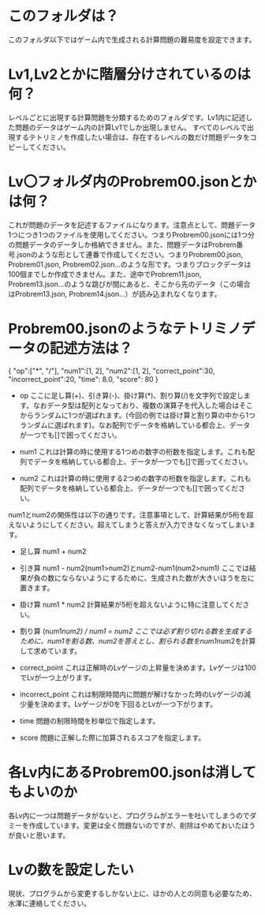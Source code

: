 # このフォルダは？
このフォルダ以下ではゲーム内で生成される計算問題の難易度を設定できます。

# Lv1,Lv2とかに階層分けされているのは何？
レベルごとに出現する計算問題を分類するためのフォルダです。Lv1内に記述した問題のデータはゲーム内の計算Lv1でしか出現しません。
すべてのレベルで出現するテトリミノを作成したい場合は、存在するレベルの数だけ問題データをコピーしてください。

# Lv〇フォルダ内のProbrem00.jsonとかは何？
これが問題のデータを記述するファイルになります。注意点として、問題データ1つにつき1つのファイルを使用してください。つまりProbrem00.jsonには1つ分の問題データのデータしか格納できません。また、問題データはProbrem番号.jsonのような形として連番で作成してください。つまりProbrem00.json, Probrem01.json, Probrem02.json...のような形です。つまりブロックデータは100個までしか作成できません。また、途中でProbrem11.json, Probrem13.json...のような跳びが間にあると、そこから先のデータ（この場合はProbrem13.json, Probrem14.json...）が読み込まれなくなります。

# Probrem00.jsonのようなテトリミノデータの記述方法は？
{
    "op":["*", "/"],
    "num1":[1, 2],
    "num2":[1, 2],
    "correct_point":30,
    "incorrect_point":20,
    "time": 8.0,
    "score": 80
}

- op
ここに足し算(+)、引き算(-)、掛け算(*)、割り算(/)を文字列で設定します。なおデータ型は配列となっており、複数の演算子を代入した場合はそこからランダムに1つが選ばれます。(今回の例では掛け算と割り算の中から1つランダムに選ばれます)。なお配列でデータを格納している都合上、データが一つでも[]で囲ってください。

- num1
これは計算の時に使用する1つめの数字の桁数を指定します。これも配列でデータを格納している都合上、データが一つでも[]で囲ってください。

- num2
これは計算の時に使用する2つめの数字の桁数を指定します。これも配列でデータを格納している都合上、データが一つでも[]で囲ってください。

num1とnum2の関係性は以下の通りです。注意事項として、計算結果が5桁を超えないようにしてください。超えてしまうと答えが入力できなくなってしまいます。

- 足し算
num1 + num2

- 引き算
num1 - num2(num1>num2)とnum2-num1(num2>num1)
ここでは結果が負の数にならないようにするために、生成された数が大きいほうを左に置きます。

- 掛け算
num1 * num2
計算結果が5桁を超えないように特に注意してください。

- 割り算
(num1*num2) / num1 = num2
ここでは必ず割り切れる数を生成するために、num1を割る数、num2を答えとし、割られる数をnum1*num2を計算して求めています。

- correct_point
これは正解時のLvゲージの上昇量を決めます。Lvゲージは100でLvが一つ上がります。

- incorrect_point
これは制限時間内に問題が解けなかった時のLvゲージの減少量を決めます。Lvゲージが0を下回るとLvが一つ下がります。

- time
問題の制限時間を秒単位で指定します。

- score
問題に正解した際に加算されるスコアを指定します。

# 各Lv内にあるProbrem00.jsonは消してもよいのか
各Lv内に一つは問題データがないと、プログラムがエラーを吐いてしまうのでダミーを作成しています。変更は全く問題ないのですが、削除はやめておいたほうが良いと思います。

# Lvの数を設定したい
現状、プログラムから変更するしかない上に、ほかの人との同意も必要なため、水澤に連絡してください。

